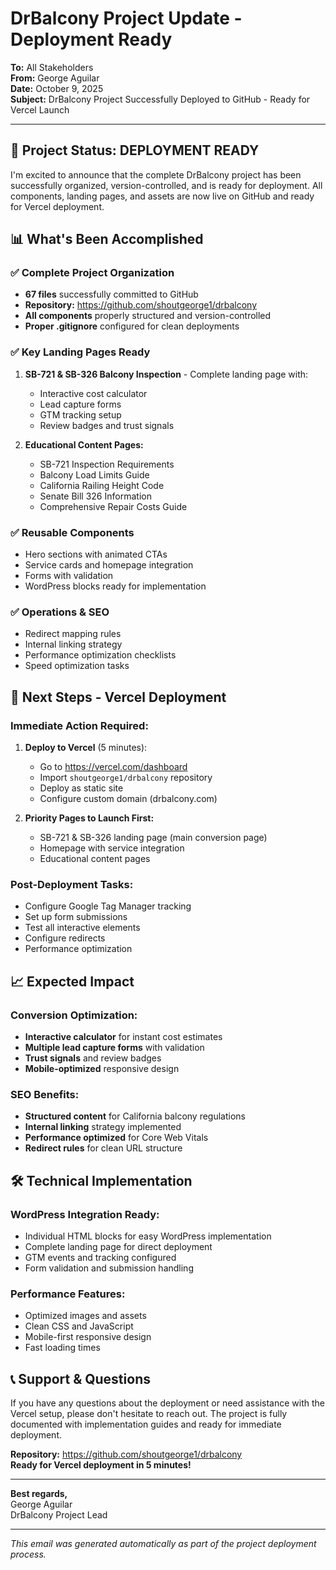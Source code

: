 # DrBalcony Project Update - Deployment Ready

**To:** All Stakeholders  
**From:** George Aguilar  
**Date:** October 9, 2025  
**Subject:** DrBalcony Project Successfully Deployed to GitHub - Ready for Vercel Launch

---

## 🎉 **Project Status: DEPLOYMENT READY**

I'm excited to announce that the complete DrBalcony project has been successfully organized, version-controlled, and is ready for deployment. All components, landing pages, and assets are now live on GitHub and ready for Vercel deployment.

## 📊 **What's Been Accomplished**

### ✅ **Complete Project Organization**
- **67 files** successfully committed to GitHub
- **Repository:** https://github.com/shoutgeorge1/drbalcony
- **All components** properly structured and version-controlled
- **Proper .gitignore** configured for clean deployments

### ✅ **Key Landing Pages Ready**
1. **SB-721 & SB-326 Balcony Inspection** - Complete landing page with:
   - Interactive cost calculator
   - Lead capture forms
   - GTM tracking setup
   - Review badges and trust signals

2. **Educational Content Pages:**
   - SB-721 Inspection Requirements
   - Balcony Load Limits Guide
   - California Railing Height Code
   - Senate Bill 326 Information
   - Comprehensive Repair Costs Guide

### ✅ **Reusable Components**
- Hero sections with animated CTAs
- Service cards and homepage integration
- Forms with validation
- WordPress blocks ready for implementation

### ✅ **Operations & SEO**
- Redirect mapping rules
- Internal linking strategy
- Performance optimization checklists
- Speed optimization tasks

## 🚀 **Next Steps - Vercel Deployment**

### **Immediate Action Required:**
1. **Deploy to Vercel** (5 minutes):
   - Go to https://vercel.com/dashboard
   - Import `shoutgeorge1/drbalcony` repository
   - Deploy as static site
   - Configure custom domain (drbalcony.com)

2. **Priority Pages to Launch First:**
   - SB-721 & SB-326 landing page (main conversion page)
   - Homepage with service integration
   - Educational content pages

### **Post-Deployment Tasks:**
- Configure Google Tag Manager tracking
- Set up form submissions
- Test all interactive elements
- Configure redirects
- Performance optimization

## 📈 **Expected Impact**

### **Conversion Optimization:**
- **Interactive calculator** for instant cost estimates
- **Multiple lead capture forms** with validation
- **Trust signals** and review badges
- **Mobile-optimized** responsive design

### **SEO Benefits:**
- **Structured content** for California balcony regulations
- **Internal linking** strategy implemented
- **Performance optimized** for Core Web Vitals
- **Redirect rules** for clean URL structure

## 🛠 **Technical Implementation**

### **WordPress Integration Ready:**
- Individual HTML blocks for easy WordPress implementation
- Complete landing page for direct deployment
- GTM events and tracking configured
- Form validation and submission handling

### **Performance Features:**
- Optimized images and assets
- Clean CSS and JavaScript
- Mobile-first responsive design
- Fast loading times

## 📞 **Support & Questions**

If you have any questions about the deployment or need assistance with the Vercel setup, please don't hesitate to reach out. The project is fully documented with implementation guides and ready for immediate deployment.

**Repository:** https://github.com/shoutgeorge1/drbalcony  
**Ready for Vercel deployment in 5 minutes!**

---

**Best regards,**  
George Aguilar  
DrBalcony Project Lead

---
*This email was generated automatically as part of the project deployment process.*
